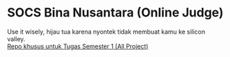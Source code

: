 # SOCS Bina Nusantara (Online Judge)
Use it wisely, hijau tua karena nyontek tidak membuat kamu ke silicon valley.\
[Repo khusus untuk Tugas Semester 1 (All Project)](https://github.com/fabianhabil/semester1)